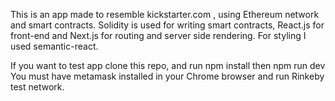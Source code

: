 This is an app made to resemble kickstarter.com , using Ethereum network and smart contracts.
Solidity is used for writing smart contracts, React.js for front-end and Next.js
for routing and server side rendering. For styling I used semantic-react.

If you want to test app clone this repo, and run npm install then npm run dev
You must have metamask installed in your Chrome browser and run Rinkeby test network.
